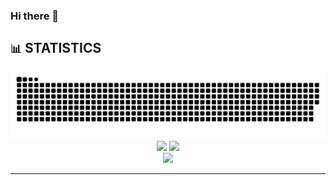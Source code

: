 ### Hi there 👋

<!--
**IliHanSoLow/IliHanSoLow** is a ✨ _special_ ✨ repository because its `README.md` (this file) appears on your GitHub profile.

Here are some ideas to get you started:

- 🔭 I’m currently working on ...
- 🌱 I’m currently learning ...
- 👯 I’m looking to collaborate on ...
- 🤔 I’m looking for help with ...
- 💬 Ask me about ...
- 📫 How to reach me: ...
- 😄 Pronouns: ...
- ⚡ Fun fact: ...
-->

## `📊` STATISTICS
<div align="center">

![](https://raw.githubusercontent.com/IliHanSoLow/IliHanSoLow/output/github-contribution-grid-snake.svg)
![](https://github-readme-stats-lovat-beta.vercel.app/api?username=IliHanSoLow&show_icons=true&hide_title=true&icon_color=41B883&ring_color=41B883&text_bold=false&include_all_commits=true)
![](https://github-readme-stats-lovat-beta.vercel.app/api/top-langs/?username=IliHanSoLow&layout=compact&title_color=41B883) <br>
![](http://github-profile-summary-cards.vercel.app/api/cards/profile-details?username=IliHanSoLow&theme=vue) <br>

</div>

<div align="center">

---
